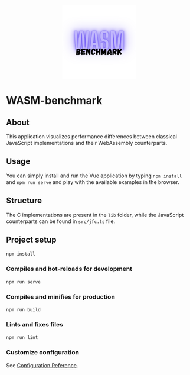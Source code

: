 <p align="center">
    <img width="200" src="/logo.png"/>
</p>

# WASM-benchmark

## About
This application visualizes performance differences between classical JavaScript implementations and their WebAssembly counterparts.

## Usage
You can simply install and run the Vue application by typing `npm install` and `npm run serve` and play with the available examples in the browser.

## Structure
The C implementations are present in the `lib` folder, while the JavaScript counterparts can be found in `src/jfc.ts` file.

## Project setup
```
npm install
```

### Compiles and hot-reloads for development
```
npm run serve
```

### Compiles and minifies for production
```
npm run build
```

### Lints and fixes files
```
npm run lint
```

### Customize configuration
See [Configuration Reference](https://cli.vuejs.org/config/).

